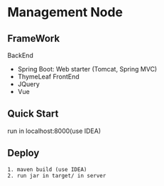 # Management Node

## FrameWork
BackEnd
- Spring Boot: Web starter (Tomcat, Spring MVC)
- ThymeLeaf
FrontEnd
- JQuery
- Vue

## Quick Start
run in localhost:8000(use IDEA)

## Deploy
```aidl
1. maven build (use IDEA)
2. run jar in target/ in server
```

